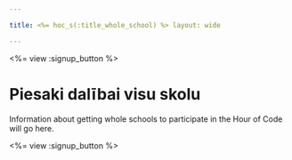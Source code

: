 ```yaml
---

title: <%= hoc_s(:title_whole_school) %> layout: wide

---
```


<%= view :signup_button %>

# Piesaki dalībai visu skolu

Information about getting whole schools to participate in the Hour of Code will go here.

<%= view :signup_button %>